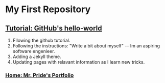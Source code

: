 # My First Repository
## [Tutorial: GitHub's hello-world](https://guides.github.com/activities/hello-world/)
1. Fllowing the github tutorial.
2. Following the instructions: "Write a bit about myself" -- Im an aspiring software engenieer.
3. Adding a Jekyll theme.
4. Updating pages with relavant information as I learn new tricks.

### [Home: Mr. Pride's Portfolio](https://sparklyspencer.github.io/)
